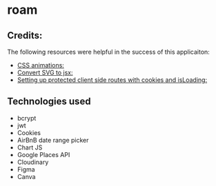 # roam

## Credits:

The following resources were helpful in the success of this applicaiton:

- [CSS animations:](https://www.w3schools.com/css/css3_animations.asp)
- [Convert SVG to jsx:](https://svg2jsx.com/)
- [Setting up protected client side routes with cookies and isLoading:](https://levelup.gitconnected.com/react-template-for-jwt-authentication-with-private-routes-and-redirects-f77c488bfb85)

## Technologies used
- bcrypt
- jwt
- Cookies
- AirBnB date range picker
- Chart JS
- Google Places API 
- Cloudinary
- Figma
- Canva
